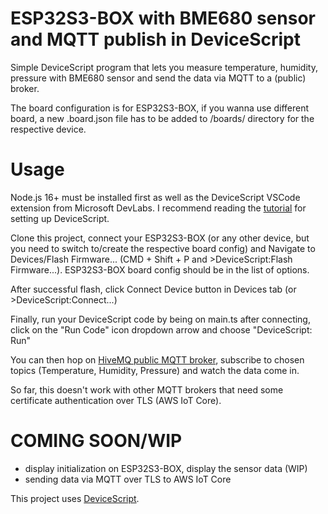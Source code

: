 # ESP32S3-BOX with BME680 sensor and MQTT publish in DeviceScript

Simple DeviceScript program that lets you measure temperature, humidity, pressure with BME680 sensor and send the data via MQTT to a (public) broker. 

The board configuration is for ESP32S3-BOX, if you wanna use different board, a new .board.json file has to be added to /boards/ directory for the respective device.

# Usage

Node.js 16+ must be installed first as well as the DeviceScript VSCode extension from Microsoft DevLabs. I recommend reading the [tutorial](https://microsoft.github.io/devicescript/getting-started/vscode) for setting up DeviceScript.

Clone this project, connect your ESP32S3-BOX (or any other device, but you need to switch to/create the respective board config) and Navigate to Devices/Flash Firmware... (CMD + Shift + P and >DeviceScript:Flash Firmware...). ESP32S3-BOX board config should be in the list of options.

After successful flash, click Connect Device button in Devices tab (or >DeviceScript:Connect...)

Finally, run your DeviceScript code by being on main.ts after connecting, click on the "Run Code" icon dropdown arrow and choose "DeviceScript: Run"

You can then hop on [HiveMQ public MQTT broker](https://www.hivemq.com/demos/websocket-client/), subscribe to chosen topics (Temperature, Humidity, Pressure) and watch the data come in.

So far, this doesn't work with other MQTT brokers that need some certificate authentication over TLS (AWS IoT Core). 

# COMING SOON/WIP

* display initialization on ESP32S3-BOX, display the sensor data (WIP)
* sending data via MQTT over TLS to AWS IoT Core

This project uses [DeviceScript](https://microsoft.github.io/devicescript/).

